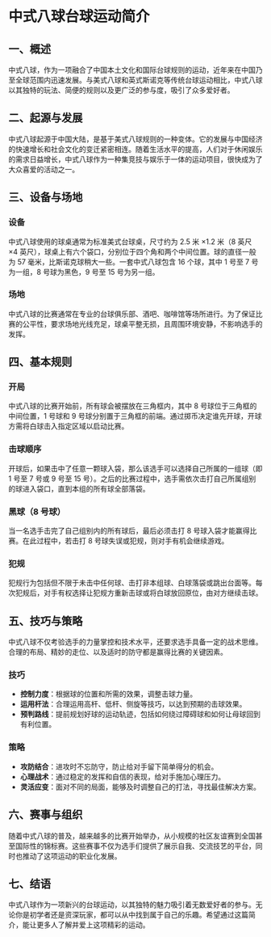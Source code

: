 # 中式八球台球运动简介

## 一、概述

中式八球，作为一项融合了中国本土文化和国际台球规则的运动，近年来在中国乃至全球范围内迅速发展。与美式八球和英式斯诺克等传统台球运动相比，中式八球以其独特的玩法、简便的规则以及更广泛的参与度，吸引了众多爱好者。

## 二、起源与发展

中式八球起源于中国大陆，是基于美式八球规则的一种变体。它的发展与中国经济的快速增长和社会文化的变迁紧密相连。随着生活水平的提高，人们对于休闲娱乐的需求日益增长，中式八球作为一种集竞技与娱乐于一体的运动项目，很快成为了大众喜爱的活动之一。

## 三、设备与场地

### 设备

中式八球使用的球桌通常为标准美式台球桌，尺寸约为 2.5 米 ×1.2 米（8 英尺 ×4 英尺），球桌上有六个袋口，分别位于四个角和两个中间位置。球的直径一般为 57 毫米，比斯诺克球稍大一些。一套中式八球包含 16 个球，其中 1 号至 7 号为一组，8 号球为黑色，9 号至 15 号为另一组。

### 场地

中式八球的比赛通常在专业的台球俱乐部、酒吧、咖啡馆等场所进行。为了保证比赛的公平性，要求场地光线充足，球桌平整无损，且周围环境安静，不影响选手的发挥。

## 四、基本规则

### 开局

中式八球的比赛开始前，所有球会被摆放在三角框内，其中 8 号球位于三角框的中间位置，1 号球和 9 号球分别置于三角框的前端。通过掷币决定谁先开球，开球方需将白球击入指定区域以启动比赛。

### 击球顺序

开球后，如果击中了任意一颗球入袋，那么该选手可以选择自己所属的一组球（即 1 号至 7 号或 9 号至 15 号）。之后的比赛过程中，选手需依次击打自己所属组别的球进入袋口，直到本组的所有球全部落袋。

### 黑球（8 号球）

当一名选手击完了自己组别内的所有球后，最后必须击打 8 号球入袋才能赢得比赛。在此过程中，若击打 8 号球失误或犯规，则对手有机会继续游戏。

### 犯规

犯规行为包括但不限于未击中任何球、击打非本组球、白球落袋或跳出台面等。每次犯规后，对手有权选择让犯规方重新击球或将白球放回原位，由对方继续击球。

## 五、技巧与策略

中式八球不仅考验选手的力量掌控和技术水平，还要求选手具备一定的战术思维。合理的布局、精妙的走位、以及适时的防守都是赢得比赛的关键因素。

### 技巧

- **控制力度**：根据球的位置和所需的效果，调整击球力量。
- **运用杆法**：合理运用高杆、低杆、侧旋等技巧，以达到预期的击球效果。
- **预判路线**：提前规划好球的运动轨迹，包括如何绕过障碍球和如何让母球回到有利位置。

### 策略

- **攻防结合**：进攻时不忘防守，防止给对手留下简单得分的机会。
- **心理战术**：通过稳定的发挥和自信的表现，给对手施加心理压力。
- **灵活应变**：面对不同的局面，能够及时调整自己的打法，寻找最佳解决方案。

## 六、赛事与组织

随着中式八球的普及，越来越多的比赛开始举办，从小规模的社区友谊赛到全国甚至国际性的锦标赛。这些赛事不仅为选手们提供了展示自我、交流技艺的平台，同时也推动了这项运动的职业化发展。

## 七、结语

中式八球作为一项新兴的台球运动，以其独特的魅力吸引着无数爱好者的参与。无论你是初学者还是资深玩家，都可以从中找到属于自己的乐趣。希望通过这篇简介，能让更多人了解并爱上这项精彩的运动。
